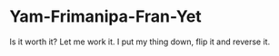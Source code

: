 Yam-Frimanipa-Fran-Yet
======================

Is it worth it? Let me work it. I put my thing down, flip it and reverse it.
